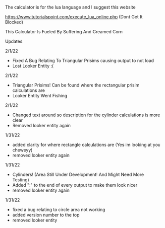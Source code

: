 The calculator is for the lua language and I suggest this website

https://www.tutorialspoint.com/execute_lua_online.php (Dont Get It Blocked)


This Calculator Is Fueled By Suffering And Creamed Corn



Updates

2/1/22
- Fixed A Bug Relating To Triangular Prisims causing output to not load
- Lost Looker Entity :(

2/1/22
- Triangular Prisims! Can be found where the rectangular prisim calculations are
- Looker Entity Went Fishing

2/1/22
- Changed text around so description for the cylinder calculations is more clear
- Removed looker entity again

1/31/22
- added clarity for where rectangle calculations are (Yes im looking at you cheweyy)
- removed looker entity again

1/31/22

- Cylinders! (Area Still Under Development! And Might Need More Testing)
- Added ":" to the end of every output to make them look nicer
- removed looker entity again

1/31/22
- fixed a bug relating to circle area not working
- added version number to the top
- removed looker entity
